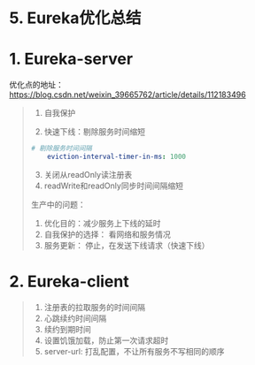 # 5. Eureka优化总结

# 1. Eureka-server

优化点的地址：https://blog.csdn.net/weixin_39665762/article/details/112183496

> 1. 自我保护
>
> 2. 快速下线：剔除服务时间缩短
>
> ~~~yml
> # 剔除服务时间间隔
>     eviction-interval-timer-in-ms: 1000
> ~~~
>
> 3. 关闭从readOnly读注册表
> 4. readWrite和readOnly同步时间间隔缩短
>
> 生产中的问题：
>
> 1. 优化目的：减少服务上下线的延时
> 2. 自我保护的选择： 看网络和服务情况
> 3. 服务更新： 停止，在发送下线请求（快速下线）

# 2. Eureka-client

> 1. 注册表的拉取服务的时间间隔
> 2. 心跳续约时间间隔
> 3. 续约到期时间
> 4. 设置饥饿加载，防止第一次请求超时
> 5. server-url: 打乱配置，不让所有服务不写相同的顺序